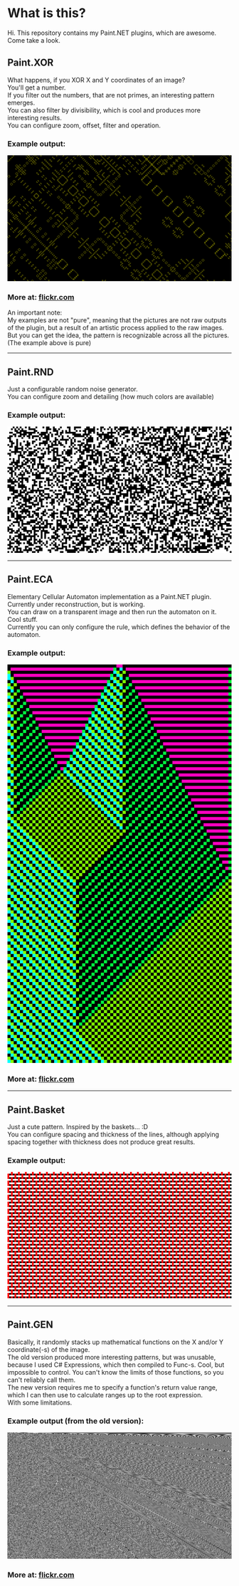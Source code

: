 # What is this?
Hi. This repository contains my Paint.NET plugins, which are awesome.
Come take a look.

## Paint.XOR
What happens, if you XOR X and Y coordinates of an image?  
You'll get a number.  
If you filter out the numbers, that are not primes, an interesting pattern emerges.  
You can also filter by divisibility, which is cool and produces more interesting results.   
You can configure zoom, offset, filter and operation.
### Example output:
![Paint.XOR Image](.examples/XOR_What_Are_You_Doing_0x0.png)
### More at: [flickr.com](https://flic.kr/s/aHBqjCqGVB)  
An important note:  
My examples are not "pure", meaning that the pictures are not raw outputs of the plugin, but a result of an artistic process applied to the raw images.  
But you can get the idea, the pattern is recognizable across all the pictures.  
(The example above is pure)

---------------------------------------

## Paint.RND
Just a configurable random noise generator.  
You can configure zoom and detailing (how much colors are available)
### Example output:
![Paint.RND Image](.examples/15px_noise_FullHD.png)

---------------------------------------

## Paint.ECA
Elementary Cellular Automaton implementation as a Paint.NET plugin.  
Currently under reconstruction, but is working.  
You can draw on a transparent image and then run the automaton on it. Cool stuff.  
Currently you can only configure the rule, which defines the behavior of the automaton.
### Example output:
![Paint.ECA Image](.examples/ECA_What_Are_You_Doing_0x0.png)
### More at: [flickr.com](https://flic.kr/s/aHBqjCqMcp)

---------------------------------------

## Paint.Basket 
Just a cute pattern. Inspired by the baskets... :D  
You can configure spacing and thickness of the lines,
although applying spacing together with thickness does not produce great results.

### Example output:
![Paint.Basket Image](.examples/Basket_What_Are_You_Doing_Example.png)

---------------------------------------

## Paint.GEN
Basically, it randomly stacks up mathematical functions on the X and/or Y coordinate(-s) of the image.  
The old version produced more interesting patterns, but was unusable, because I used C# Expressions,
which then compiled to Func-s. Cool, but impossible to control. You can't know the limits of those functions,
so you can't reliably call them.  
The new version requires me to specify a function's return value range, 
which I can then use to calculate ranges up to the root expression.  
With some limitations.

### Example output (from the old version):
![Paint.GEN Image](.examples/GEN_What_Are_You_Doing_0x1F.png)
### More at: [flickr.com](https://flic.kr/s/aHBqjCqHx4)